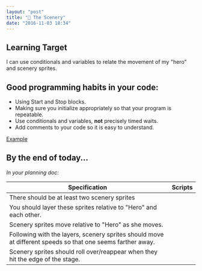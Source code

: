 ```yaml
---
layout: "post"
title: "🗻 The Scenery"
date: "2016-11-03 18:34"
---
```


## Learning Target
I can use conditionals and variables to relate the movement of my "hero" and scenery sprites.

## Good programming habits in your code:

- Using Start and Stop blocks.
- Making sure you initialize appropriately so that your program is repeatable.
- Use conditionals and variables, **not** precisely timed waits.
- Add comments to your code so it is easy to understand.

[Example](http://snap.berkeley.edu/snapsource/snap.html#present:Username=223bsk&ProjectName=Mario)

## By the end of today...
_In your planning doc:_

| Specification | Scripts |
| -- | -- |
| There should be at least two scenery sprites | |
| You should layer these sprites relative to "Hero" and each other. | |
| Scenery sprites move relative to "Hero" as she moves. | |
| Following with the layers, scenery sprites should move at different speeds so that one seems farther away. | |
| Scenery sprites should roll over/reappear when they hit the edge of the stage. |  |
